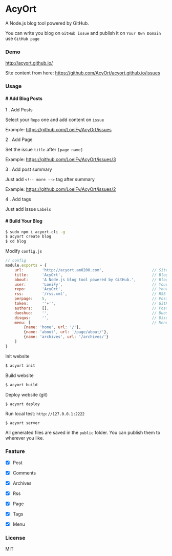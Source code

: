 # AcyOrt

A Node.js blog tool powered by GitHub.

You can write you blog on `GitHub issue` and publish it on `Your Own Domain` use `GitHub page`

### Demo

http://acyort.github.io/

Site content from here: https://github.com/AcyOrt/acyort.github.io/issues

### Usage

#### # Add Blog Posts

1 . Add Posts

Select your `Repo` one and add content on `issue` 

Example: https://github.com/LoeiFy/AcyOrt/issues

2 . Add Page

Set the issue `title` after `[page name]`

Example: https://github.com/LoeiFy/AcyOrt/issues/3

3 . Add post summary

Just add `<!-- more -->` tag after summary

Example: https://github.com/LoeiFy/AcyOrt/issues/2

4 . Add tags

Just add issue `Labels`

#### # Build Your Blog

```bash
$ sudo npm i acyort-cli -g
$ acyort create blog
$ cd blog
```

Modify `config.js`

```js
// config
module.exports = {
    url:        'http://acyort.am0200.com',                     // Site Url
    title:      'AcyOrt',                                       // Blog Title
    about:      'A Node.js blog tool powered by GitHub.',       // Blog Info    
    user:       'LoeiFy',                                       // Your GitHub UserName
    repo:       'AcyOrt',                                       // Your GitHub issue Repo    
    rss:        '/rss.xml',                                     // RSS Link
    perpage:    5,                                              // Posts Per Page
    token:      ''+'',                                          // GitHub Access Token(Optional)
    authors:    [],                                             // Post Authors(filter author)
    duoshuo:    '',                                             // Duoshuo shortname
    disqus:     '',                                             // Disqus shortname
    menu: [                                                     // Menu
        {name: 'home', url: '/'},
        {name: 'about', url: '/page/about/'},
        {name: 'archives', url: '/archives/'}
    ]
}
```

Init website

```bash
$ acyort init
```

Build website

```bash
$ acyort build
```

Deploy website (git)

```
$ acyort deploy
```

Run local test: `http://127.0.0.1:2222`

```bash
$ acyort server
```

All generated files are saved in the `public` folder. You can publish them to wherever you like.

### Feature

- [x] Post 
  
- [x] Comments

- [x] Archives
  
- [x] Rss
  
- [x] Page 

- [x] Tags 

- [x] Menu


### License

MIT